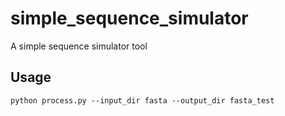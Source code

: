 # simple_sequence_simulator
A simple sequence simulator tool

## Usage

```
python process.py --input_dir fasta --output_dir fasta_test
```
